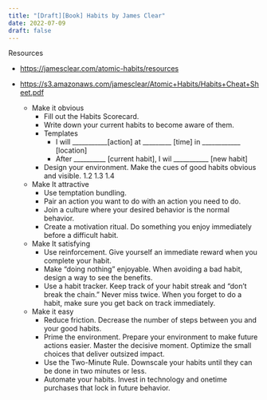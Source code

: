 ```yaml
---
title: "[Draft][Book] Habits by James Clear"
date: 2022-07-09
draft: false
---
```

Resources

* https://jamesclear.com/atomic-habits/resources

* https://s3.amazonaws.com/jamesclear/Atomic+Habits/Habits+Cheat+Sheet.pdf
    * Make it obvious
        * Fill out the Habits Scorecard.
        * Write down your current habits to become aware of them.
        * Templates
            * I will ___________[action] at _________ [time] in ____________ [location]
            * After __________ [current habit], I wil ___________ [new habit]
        * Design your environment. Make the cues of good habits obvious and visible. 1.2 1.3 1.4
    * Make It attractive
        * Use temptation bundling.
        * Pair an action you want to do with an action you need to do.
        * Join a culture where your desired behavior is the normal behavior.
        * Create a motivation ritual. Do something you enjoy immediately before a difficult habit.
    * Make It satisfying
        *  Use reinforcement. Give yourself an immediate reward when you complete your habit.
        * Make “doing nothing” enjoyable. When avoiding a bad habit, design a way to see the benefits.
        * Use a habit tracker. Keep track of your habit streak and “don’t break the chain.” Never miss twice. When you forget to do a habit, make sure you get back on track immediately.
    * Make it easy
        * Reduce friction. Decrease the number of steps between you and your good habits.
        * Prime the environment. Prepare your environment to make future actions easier. Master the decisive moment. Optimize the small choices that deliver outsized impact.
        * Use the Two-Minute Rule. Downscale your habits until they can be done in two minutes or less.
        * Automate your habits. Invest in technology and onetime purchases that lock in future behavior.
